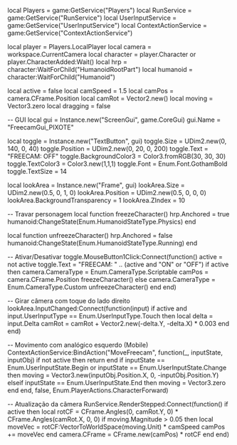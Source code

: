 local Players = game:GetService("Players")
local RunService = game:GetService("RunService")
local UserInputService = game:GetService("UserInputService")
local ContextActionService = game:GetService("ContextActionService")

local player = Players.LocalPlayer
local camera = workspace.CurrentCamera
local character = player.Character or player.CharacterAdded:Wait()
local hrp = character:WaitForChild("HumanoidRootPart")
local humanoid = character:WaitForChild("Humanoid")

local active = false
local camSpeed = 1.5
local camPos = camera.CFrame.Position
local camRot = Vector2.new()
local moving = Vector3.zero
local dragging = false

-- GUI
local gui = Instance.new("ScreenGui", game.CoreGui)
gui.Name = "FreecamGui_PIXOTE"

local toggle = Instance.new("TextButton", gui)
toggle.Size = UDim2.new(0, 140, 0, 40)
toggle.Position = UDim2.new(0, 20, 0, 200)
toggle.Text = "FREECAM: OFF"
toggle.BackgroundColor3 = Color3.fromRGB(30, 30, 30)
toggle.TextColor3 = Color3.new(1,1,1)
toggle.Font = Enum.Font.GothamBold
toggle.TextSize = 14

local lookArea = Instance.new("Frame", gui)
lookArea.Size = UDim2.new(0.5, 0, 1, 0)
lookArea.Position = UDim2.new(0.5, 0, 0, 0)
lookArea.BackgroundTransparency = 1
lookArea.ZIndex = 10

-- Travar personagem
local function freezeCharacter()
	hrp.Anchored = true
	humanoid:ChangeState(Enum.HumanoidStateType.Physics)
end

local function unfreezeCharacter()
	hrp.Anchored = false
	humanoid:ChangeState(Enum.HumanoidStateType.Running)
end

-- Ativar/Desativar
toggle.MouseButton1Click:Connect(function()
	active = not active
	toggle.Text = "FREECAM: " .. (active and "ON" or "OFF")
	if active then
		camera.CameraType = Enum.CameraType.Scriptable
		camPos = camera.CFrame.Position
		freezeCharacter()
	else
		camera.CameraType = Enum.CameraType.Custom
		unfreezeCharacter()
	end
end)

-- Girar câmera com toque do lado direito
lookArea.InputChanged:Connect(function(input)
	if active and input.UserInputType == Enum.UserInputType.Touch then
		local delta = input.Delta
		camRot = camRot + Vector2.new(-delta.Y, -delta.X) * 0.003
	end
end)

-- Movimento com analógico esquerdo (Mobile)
ContextActionService:BindAction("MoveFreecam", function(_, inputState, inputObj)
	if not active then return end
	if inputState == Enum.UserInputState.Begin or inputState == Enum.UserInputState.Change then
		moving = Vector3.new(inputObj.Position.X, 0, -inputObj.Position.Y)
	elseif inputState == Enum.UserInputState.End then
		moving = Vector3.zero
	end
end, false, Enum.PlayerActions.CharacterForward)

-- Atualização da câmera
RunService.RenderStepped:Connect(function()
	if active then
		local rotCF = CFrame.Angles(0, camRot.Y, 0) * CFrame.Angles(camRot.X, 0, 0)
		if moving.Magnitude > 0.05 then
			local moveVec = rotCF:VectorToWorldSpace(moving.Unit) * camSpeed
			camPos += moveVec
		end
		camera.CFrame = CFrame.new(camPos) * rotCF
	end
end)
